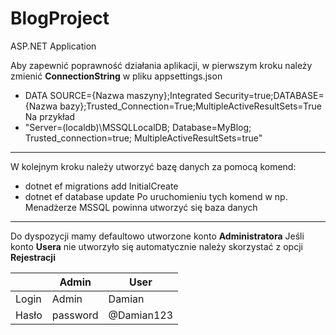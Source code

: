 # BlogProject
ASP.NET Application

Aby zapewnić poprawność działania aplikacji, w pierwszym kroku należy zmienić **ConnectionString** w pliku appsettings.json
* DATA SOURCE={Nazwa maszyny};Integrated Security=true;DATABASE={Nazwa bazy};Trusted_Connection=True;MultipleActiveResultSets=True
Na przykład
* "Server=(localdb)\\MSSQLLocalDB; Database=MyBlog; Trusted_connection=true; MultipleActiveResultSets=true"

---

W kolejnym kroku należy utworzyć bazę danych za pomocą komend:
* dotnet ef migrations add InitialCreate
* dotnet ef database update
Po uruchomieniu tych komend w np. Menadżerze MSSQL powinna utworzyć się baza danych

---

Do dyspozycji mamy defaultowo utworzone konto **Administratora**
Jeśli konto **Usera** nie utworzyło się automatycznie należy skorzystać z opcji **Rejestracji**

|               | Admin         |     User      |
| ------------- | ------------- | ------------- |
| Login           |     Admin     | Damian      | 
|  Hasło          | password      | @Damian123  |
